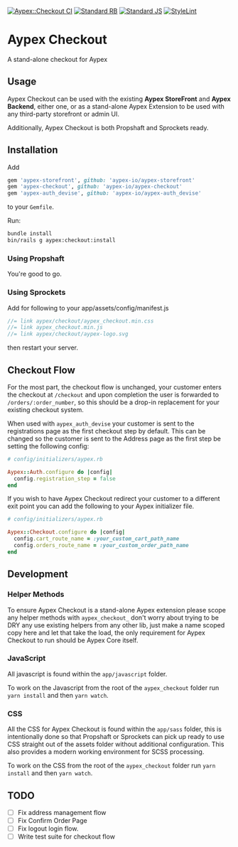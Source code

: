 [![Aypex::Checkout CI](https://github.com/aypex-io/aypex-checkout/actions/workflows/ci.yml/badge.svg)](https://github.com/aypex-io/aypex-checkout/actions/workflows/ci.yml)
[![Standard RB](https://github.com/aypex-io/aypex-checkout/actions/workflows/standardrb.yml/badge.svg)](https://github.com/aypex-io/aypex-checkout/actions/workflows/standardrb.yml)
[![Standard JS](https://github.com/aypex-io/aypex-checkout/actions/workflows/standardjs.yml/badge.svg)](https://github.com/aypex-io/aypex-checkout/actions/workflows/standardjs.yml)
[![StyleLint](https://github.com/aypex-io/aypex-checkout/actions/workflows/stylelint.yml/badge.svg)](https://github.com/aypex-io/aypex-checkout/actions/workflows/stylelint.yml)

# Aypex Checkout

A stand-alone checkout for Aypex

## Usage

Aypex Checkout can be used with the existing **Aypex StoreFront** and **Aypex Backend**, either one, or as a stand-alone Aypex Extension to be used with
any third-party storefront or admin UI.

Additionally, Aypex Checkout is both Propshaft and Sprockets ready.


## Installation

Add
```ruby
gem 'aypex-storefront', github: 'aypex-io/aypex-storefront'
gem 'aypex-checkout', github: 'aypex-io/aypex-checkout'
gem 'aypex-auth_devise', github: 'aypex-io/aypex-auth_devise'
```
to your `Gemfile`.

Run:

```bash
bundle install
bin/rails g aypex:checkout:install
```

### Using Propshaft

You're good to go.

### Using Sprockets

Add for following to your app/assets/config/manifest.js
```js
//= link aypex/checkout/aypex_checkout.min.css
//= link aypex_checkout.min.js
//= link aypex/checkout/aypex-logo.svg
```
then restart your server.


## Checkout Flow

For the most part, the checkout flow is unchanged, your customer enters the checkout at `/checkout`
and upon completion the user is forwarded to `/orders/:order_number`, so this should be a drop-in replacement for
your existing checkout system.

When used with `aypex_auth_devise` your customer is sent to the registrations page as the first checkout step by default.
This can be changed so the customer is sent to the Address page as the first step be setting the following config:

```ruby
# config/initializers/aypex.rb

Aypex::Auth.configure do |config|
  config.registration_step = false
end
```

If you wish to have Aypex Checkout redirect your customer to a different exit point you can add the following to your Aypex initializer file.
```ruby
# config/initializers/aypex.rb

Aypex::Checkout.configure do |config|
  config.cart_route_name = :your_custom_cart_path_name
  config.orders_route_name = :your_custom_order_path_name
end
```

## Development

### Helper Methods
To ensure Aypex Checkout is a stand-alone Aypex extension please scope any helper methods with `aypex_checkout_`
don't worry about trying to be DRY any use existing helpers from any other lib, just make a name scoped copy here and
let that take the load, the only requirement for Aypex Checkout to run should be Aypex Core itself.

### JavaScript
All javascript is found within the `app/javascript` folder.

To work on the Javascript from the root of the `aypex_checkout` folder run `yarn install` and then `yarn watch`.

### CSS
All the CSS for Aypex Checkout is found within the `app/sass` folder, this is intentionally done
so that Propshaft or Sprockets can pick up ready to use CSS straight out of the assets folder without additional configuration.
This also provides a modern working environment for SCSS processing.

To work on the CSS from the root of the `aypex_checkout` folder run `yarn install` and then `yarn watch`.

## TODO

- [ ] Fix address management flow
- [ ] Fix Confirm Order Page
- [ ] Fix logout login flow.
- [ ] Write test suite for checkout flow
